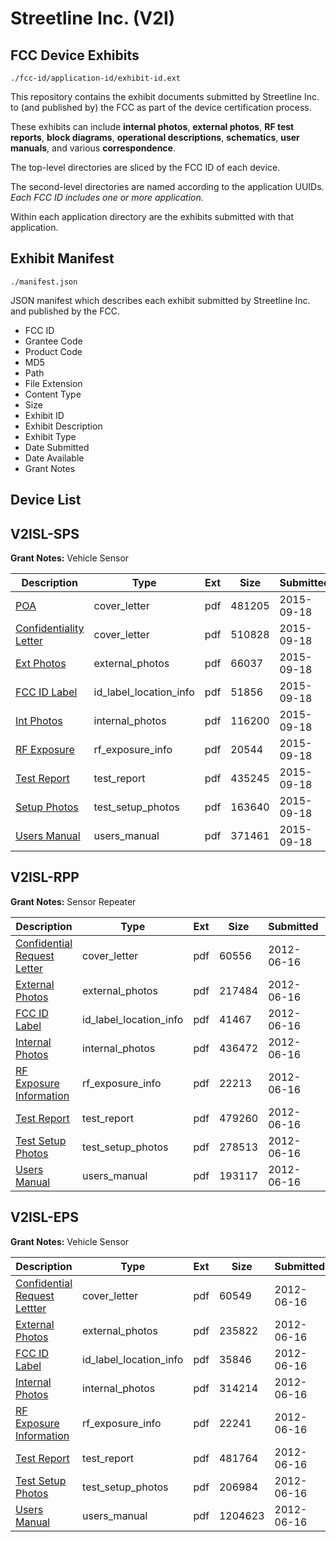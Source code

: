 # Streetline Inc. (V2I)
## FCC Device Exhibits

```
./fcc-id/application-id/exhibit-id.ext
```

This repository contains the exhibit documents submitted by Streetline Inc. to (and published by) the FCC as part of the device certification process.

These exhibits can include **internal photos**, **external photos**, **RF test reports**, **block diagrams**, **operational descriptions**, **schematics**, **user manuals**, and various **correspondence**.

The top-level directories are sliced by the FCC ID of each device.

The second-level directories are named according to the application UUIDs. *Each FCC ID includes one or more application.*

Within each application directory are the exhibits submitted with that application. 

## Exhibit Manifest

```
./manifest.json
```

JSON manifest which describes each exhibit submitted by Streetline Inc. and published by the FCC.

- FCC ID
- Grantee Code
- Product Code
- MD5
- Path
- File Extension
- Content Type
- Size
- Exhibit ID
- Exhibit Description
- Exhibit Type
- Date Submitted
- Date Available
- Grant Notes

## Device List
## V2ISL-SPS
**Grant Notes:** Vehicle Sensor

| Description | Type | Ext | Size | Submitted | Available |
| ----------- | ---- | --- | ---- | --------- | --------- |
| [POA](V2ISL-SPS/c83e753262639a04ffff8a4871a7aa2d/2753953.pdf) | cover_letter | pdf | 481205 | 2015-09-18 | 2015-09-18 |
| [Confidentiality Letter](V2ISL-SPS/c83e753262639a04ffff8a4871a7aa2d/2753954.pdf) | cover_letter | pdf | 510828 | 2015-09-18 | 2015-09-18 |
| [Ext Photos](V2ISL-SPS/c83e753262639a04ffff8a4871a7aa2d/2753956.pdf) | external_photos | pdf | 66037 | 2015-09-18 | 2016-03-14 |
| [FCC ID Label](V2ISL-SPS/c83e753262639a04ffff8a4871a7aa2d/2753957.pdf) | id_label_location_info | pdf | 51856 | 2015-09-18 | 2015-09-18 |
| [Int Photos](V2ISL-SPS/c83e753262639a04ffff8a4871a7aa2d/2753958.pdf) | internal_photos | pdf | 116200 | 2015-09-18 | 2016-03-14 |
| [RF Exposure](V2ISL-SPS/c83e753262639a04ffff8a4871a7aa2d/2753960.pdf) | rf_exposure_info | pdf | 20544 | 2015-09-18 | 2015-09-18 |
| [Test Report](V2ISL-SPS/c83e753262639a04ffff8a4871a7aa2d/2753962.pdf) | test_report | pdf | 435245 | 2015-09-18 | 2015-09-18 |
| [Setup Photos](V2ISL-SPS/c83e753262639a04ffff8a4871a7aa2d/2753963.pdf) | test_setup_photos | pdf | 163640 | 2015-09-18 | 2016-03-14 |
| [Users Manual](V2ISL-SPS/c83e753262639a04ffff8a4871a7aa2d/2753964.pdf) | users_manual | pdf | 371461 | 2015-09-18 | 2016-03-14 |
## V2ISL-RPP
**Grant Notes:** Sensor Repeater

| Description | Type | Ext | Size | Submitted | Available |
| ----------- | ---- | --- | ---- | --------- | --------- |
| [Confidential Request Letter](V2ISL-RPP/abb6a891540979c43a7e91f1f02c213f/1724538.pdf) | cover_letter | pdf | 60556 | 2012-06-16 | 2012-06-16 |
| [External Photos](V2ISL-RPP/abb6a891540979c43a7e91f1f02c213f/1724539.pdf) | external_photos | pdf | 217484 | 2012-06-16 | 2012-06-16 |
| [FCC ID Label](V2ISL-RPP/abb6a891540979c43a7e91f1f02c213f/1724540.pdf) | id_label_location_info | pdf | 41467 | 2012-06-16 | 2012-06-16 |
| [Internal Photos](V2ISL-RPP/abb6a891540979c43a7e91f1f02c213f/1724541.pdf) | internal_photos | pdf | 436472 | 2012-06-16 | 2012-06-16 |
| [RF Exposure Information](V2ISL-RPP/abb6a891540979c43a7e91f1f02c213f/1724543.pdf) | rf_exposure_info | pdf | 22213 | 2012-06-16 | 2012-06-16 |
| [Test Report](V2ISL-RPP/abb6a891540979c43a7e91f1f02c213f/1724545.pdf) | test_report | pdf | 479260 | 2012-06-16 | 2012-06-16 |
| [Test Setup Photos](V2ISL-RPP/abb6a891540979c43a7e91f1f02c213f/1724546.pdf) | test_setup_photos | pdf | 278513 | 2012-06-16 | 2012-06-16 |
| [Users Manual](V2ISL-RPP/abb6a891540979c43a7e91f1f02c213f/1724547.pdf) | users_manual | pdf | 193117 | 2012-06-16 | 2012-06-16 |
## V2ISL-EPS
**Grant Notes:** Vehicle Sensor

| Description | Type | Ext | Size | Submitted | Available |
| ----------- | ---- | --- | ---- | --------- | --------- |
| [Confidential Request Lettter](V2ISL-EPS/607008dedee1b83aa4c24ad4e25d8bbb/1724527.pdf) | cover_letter | pdf | 60549 | 2012-06-16 | 2012-06-16 |
| [External Photos](V2ISL-EPS/607008dedee1b83aa4c24ad4e25d8bbb/1724528.pdf) | external_photos | pdf | 235822 | 2012-06-16 | 2012-06-16 |
| [FCC ID Label](V2ISL-EPS/607008dedee1b83aa4c24ad4e25d8bbb/1724529.pdf) | id_label_location_info | pdf | 35846 | 2012-06-16 | 2012-06-16 |
| [Internal Photos](V2ISL-EPS/607008dedee1b83aa4c24ad4e25d8bbb/1724530.pdf) | internal_photos | pdf | 314214 | 2012-06-16 | 2012-06-16 |
| [RF Exposure Information](V2ISL-EPS/607008dedee1b83aa4c24ad4e25d8bbb/1724536.pdf) | rf_exposure_info | pdf | 22241 | 2012-06-16 | 2012-06-16 |
| [Test Report](V2ISL-EPS/607008dedee1b83aa4c24ad4e25d8bbb/1724533.pdf) | test_report | pdf | 481764 | 2012-06-16 | 2012-06-16 |
| [Test Setup Photos](V2ISL-EPS/607008dedee1b83aa4c24ad4e25d8bbb/1724534.pdf) | test_setup_photos | pdf | 206984 | 2012-06-16 | 2012-06-16 |
| [Users Manual](V2ISL-EPS/607008dedee1b83aa4c24ad4e25d8bbb/1724535.pdf) | users_manual | pdf | 1204623 | 2012-06-16 | 2012-06-16 |
